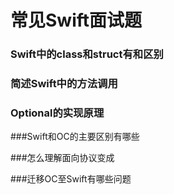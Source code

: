# 常见Swift面试题

### Swift中的class和struct有和区别

### 简述Swift中的方法调用

### Optional的实现原理 

###Swift和OC的主要区别有哪些

###怎么理解面向协议变成

###迁移OC至Swift有哪些问题